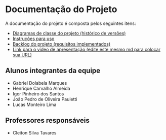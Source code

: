 # Documentação do Projeto

A documentação do projeto é composta pelos seguintes itens: 
 - [Diagramas de classe do projeto (histórico de versões)](/docs/diagramas/) 
 - [Instruções para uso](/docs/instrucoes.md) 
 - [Backlog do projeto (requisitos implementados)](/docs/backlog.md) 
 - [Link para o vídeo de apresentação (edite este mesmo md para colocar sua URL)](http://insira.aqui.sua.URL) 

## Alunos integrantes da equipe

* Gabriel Dolabela Marques
* Henrique Carvalho Almeida
* Igor Pinheiro dos Santos
* João Pedro de Oliveira Pauletti
* Lucas Monteiro Lima

## Professores responsáveis

* Cleiton Silva Tavares